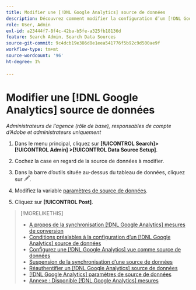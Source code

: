```yaml
---
title: Modifier une [!DNL Google Analytics] source de données
description: Découvrez comment modifier la configuration d’un [!DNL Google Analytics] source de données.
role: User, Admin
exl-id: a23444f7-8f4c-42ba-b5fe-a325fb18136d
feature: Search Admin, Search Data Sources
source-git-commit: 9c4dcb19e386d8e1eea541776f5b92c9d500ae9f
workflow-type: tm+mt
source-wordcount: '96'
ht-degree: 1%

---
```


# Modifier une [!DNL Google Analytics] source de données

*Administrateurs de l’agence (rôle de base), responsables de compte d’Adobe et administrateurs uniquement*

1. Dans le menu principal, cliquez sur **[!UICONTROL Search]> [!UICONTROL Admin] >[!UICONTROL Data Source Setup]**.

1. Cochez la case en regard de la source de données à modifier.

1. Dans la barre d’outils située au-dessus du tableau de données, cliquez sur ![Modifier](/help/search-social-commerce/assets/edit.png "Modifier").

1. Modifiez la variable [paramètres de source de données](data-source-settings.md).

1. Cliquez sur **[!UICONTROL Post]**.

>[!MORELIKETHIS]
>
>* [A propos de la synchronisation [!DNL Google Analytics] mesures de conversion](data-source-about.md)
>* [Conditions préalables à la configuration d’un [!DNL Google Analytics] source de données](data-source-prerequisites.md)
>* [Configurez une [!DNL Google Analytics] vue comme source de données](data-source-configure.md)
>* [Suspension de la synchronisation d’une source de données](data-source-pause.md)
>* [Réauthentifier un [!DNL Google Analytics] source de données](data-source-reauthenticate.md)
>* [[!DNL Google Analytics] paramètres de source de données](data-source-settings.md)
>* [Annexe : Disponible [!DNL Google Analytics] mesures](data-source-ga-metrics.md)
